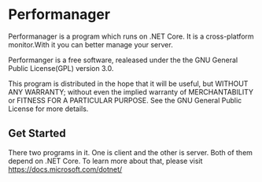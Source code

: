# Performanager
 Performanager is a program which runs on .NET Core. It is a cross-platform monitor.With it you can better manage your server.

 
Performanger is a free software, realeased under the the GNU General Public License(GPL) version 3.0.

This program is distributed in the hope that it will be useful,
but WITHOUT ANY WARRANTY; without even the implied warranty of
MERCHANTABILITY or FITNESS FOR A PARTICULAR PURPOSE. See the GNU General Public License for more details.

 ## Get Started
There two programs in it. One is client and the other is server. Both of them depend on .NET Core. To learn more about that, please visit https://docs.microsoft.com/dotnet/
